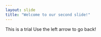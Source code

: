 ```yaml
---
layout: slide
title: "Welcome to our second slide!"
---
```

This is a trial
Use the left arrow to go back!
